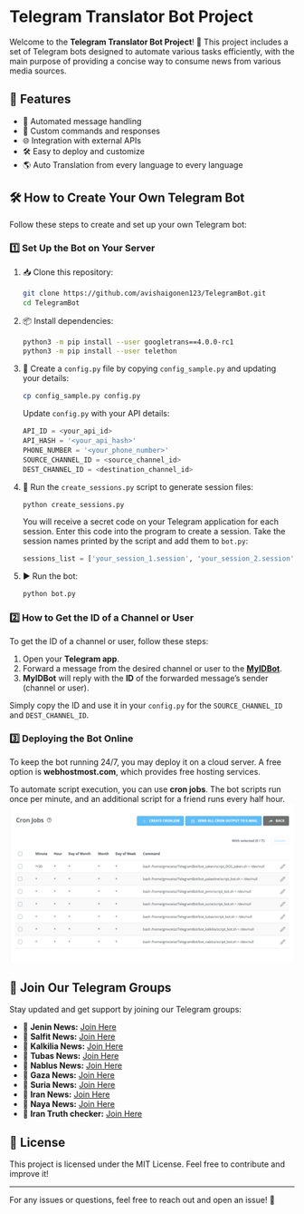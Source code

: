 # Telegram Translator Bot Project

Welcome to the **Telegram Translator Bot Project**! 🚀
This project includes a set of Telegram bots designed to automate various tasks efficiently, with the main purpose of providing a concise way to consume news from various media sources.

## 📌 Features
- 📩 Automated message handling
- 🔧 Custom commands and responses
- 🌐 Integration with external APIs
- 🛠 Easy to deploy and customize
- 🌎 Auto Translation from every language to every language

## 🛠 How to Create Your Own Telegram Bot
Follow these steps to create and set up your own Telegram bot:

### 1️⃣ Set Up the Bot on Your Server
1. 📥 Clone this repository:
   ```bash
   git clone https://github.com/avishaigonen123/TelegramBot.git
   cd TelegramBot
   ```
2. 📦 Install dependencies:
   ```bash
   python3 -m pip install --user googletrans==4.0.0-rc1
   python3 -m pip install --user telethon
   ```
3. 📝 Create a `config.py` file by copying `config_sample.py` and updating your details:
   ```bash
   cp config_sample.py config.py
   ```
   Update `config.py` with your API details:
   ```python
   API_ID = <your_api_id>
   API_HASH = '<your_api_hash>'
   PHONE_NUMBER = '<your_phone_number>'
   SOURCE_CHANNEL_ID = <source_channel_id>
   DEST_CHANNEL_ID = <destination_channel_id>
   ```
4. 🔑 Run the `create_sessions.py` script to generate session files:
   ```bash
   python create_sessions.py
   ```
   You will receive a secret code on your Telegram application for each session. Enter this code into the program to create a session.
   Take the session names printed by the script and add them to `bot.py`:
   ```python
   sessions_list = ['your_session_1.session', 'your_session_2.session', 'your_session_3.session']
   ```
5. ▶️ Run the bot:
   ```bash
   python bot.py
   ```

### 2️⃣ How to Get the ID of a Channel or User
To get the ID of a channel or user, follow these steps:

1. Open your **Telegram app**.
2. Forward a message from the desired channel or user to the **[MyIDBot](https://t.me/myidbot)**.
3. **MyIDBot** will reply with the **ID** of the forwarded message’s sender (channel or user).

Simply copy the ID and use it in your `config.py` for the `SOURCE_CHANNEL_ID` and `DEST_CHANNEL_ID`.


### 3️⃣ Deploying the Bot Online
To keep the bot running 24/7, you may deploy it on a cloud server. A free option is **webhostmost.com**, which provides free hosting services.

To automate script execution, you can use **cron jobs**. The bot scripts run once per minute, and an additional script for a friend runs every half hour.
![cron-jobs](./images/cron-jobs.png)



## 🔗 Join Our Telegram Groups
Stay updated and get support by joining our Telegram groups:
- 📢 **Jenin News:** [Join Here](https://t.me/+MGnQsMZ5FL5mNjk8)
- 📢 **Salfit News:** [Join Here](https://t.me/+yJXGlxsV12YwYWJk)
- 📢 **Kalkilia News:** [Join Here](https://t.me/+OfUzBG9yTZU1MDk0)
- 📢 **Tubas News:** [Join Here](https://t.me/+4UH5xt-sfTQyMDNk)
- 📢 **Nablus News:** [Join Here](https://t.me/+9vULSIuHQ7RlYjI0)
- 📢 **Gaza News:** [Join Here](https://t.me/+_b4ZozXYKi41OGM0)
- 📢 **Suria News:** [Join Here](https://t.me/+MPKAi42velpmMGI0)
- 📢 **Iran News:** [Join Here](https://t.me/+a-fAkmiPVu1kMDZk)
- 📢 **Naya News:** [Join Here](https://t.me/+iM3lb6VCnO1lZWI0)
- 📢 **Iran Truth checker:** [Join Here](https://t.me/+Dlp5D-l5RYQwOWQ0)

## 📜 License
This project is licensed under the MIT License. Feel free to contribute and improve it!

---
For any issues or questions, feel free to reach out and open an issue! 💬

